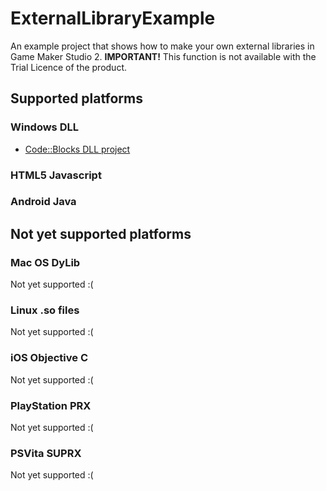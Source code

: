 # ExternalLibraryExample

An example project that shows how to make your own external libraries in Game Maker Studio 2.
**IMPORTANT!** This function is not available with the Trial Licence of the product.


## Supported platforms

### Windows DLL
- [Code::Blocks DLL project](src/windows/codeblocks/README.md)

### HTML5 Javascript

### Android Java

## Not yet supported platforms

### Mac OS DyLib
Not yet supported :(

### Linux .so files
Not yet supported :(

### iOS Objective C
Not yet supported :(

### PlayStation PRX
Not yet supported :(

### PSVita SUPRX
Not yet supported :(

